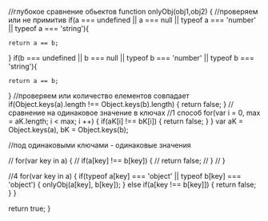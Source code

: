 //глубокое сравнение обьектов 
function onlyObj(obj1,obj2) {
//проверяем или не примитив 
  if(a === undefined || 
     a === null || 
     typeof a === 'number' || 
     typeof a === 'string'){
    
    return a == b;
  }
  if(b === undefined || 
     b === null || 
     typeof b === 'number' || 
     typeof b === 'string'){
    
    return a == b;
  }
//проверяем или количество елементов совпадает
  if(Object.keys(a).length !== Object.keys(b).length) {
    return false;
  }
  //сравнение на одинаковое значение в ключах
  //1 способ 
  for(var i = 0, max = aK.length; i < max; i ++) {
    if(aK[i] !== bK[i]) {
      return false;
    } 
  }
  var aK = Object.keys(a),
      bK = Object.keys(b);
  
  //под одинаковыми ключами - одинаковые значения
  
//   for(var key in a) {
//     if(a[key] !== b[key]) {
//       return false;
//     } 
//   }
  
//4 
  for(var key in a) {
    if(typeof a[key] === 'object' || typeof b[key] === 'object') {
      onlyObj(a[key], b[key]);
    } else
      if(a[key !== b[key]]) {
        return false;
      }
  }
  
  return true;
}